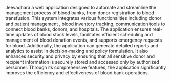 Jeevadhara a web application designed to automate and streamline the management process of 
blood banks, from donor registration to blood transfusion. This system integrates various 
functionalities including donor and patient management , blood  inventory tracking, communication 
tools to connect blood banks, donors, and hospitals.
The application ensures real-time updates of blood stock levels, facilitates efficient scheduling and 
management of blood donation events, and supports emergency requests for blood. Additionally, the 
application can generate detailed reports and analytics to assist in decision-making and policy 
formulation. 
It also enhances security and privacy by ensuring that all sensitive donor and recipient information 
is securely stored and accessed only by authorized personnel. Through its comprehensive features, 
the application significantly improves the efficiency and effectiveness of blood bank operations.
